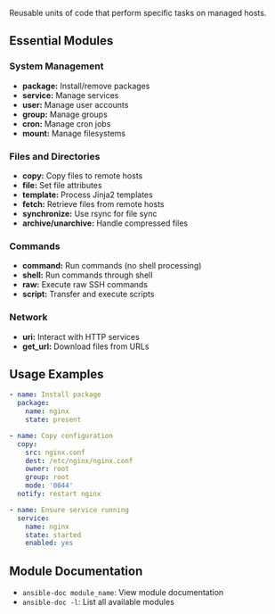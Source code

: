Reusable units of code that perform specific tasks on managed hosts.

## Essential Modules

### System Management

- **package:** Install/remove packages
- **service:** Manage services
- **user:** Manage user accounts
- **group:** Manage groups
- **cron:** Manage cron jobs
- **mount:** Manage filesystems

### Files and Directories

- **copy:** Copy files to remote hosts
- **file:** Set file attributes
- **template:** Process Jinja2 templates
- **fetch:** Retrieve files from remote hosts
- **synchronize:** Use rsync for file sync
- **archive/unarchive:** Handle compressed files

### Commands

- **command:** Run commands (no shell processing)
- **shell:** Run commands through shell
- **raw:** Execute raw SSH commands
- **script:** Transfer and execute scripts

### Network

- **uri:** Interact with HTTP services
- **get_url:** Download files from URLs

## Usage Examples

```yaml
- name: Install package
  package:
    name: nginx
    state: present

- name: Copy configuration
  copy:
    src: nginx.conf
    dest: /etc/nginx/nginx.conf
    owner: root
    group: root
    mode: '0644'
  notify: restart nginx

- name: Ensure service running
  service:
    name: nginx
    state: started
    enabled: yes
```

## Module Documentation

- `ansible-doc module_name`: View module documentation
- `ansible-doc -l`: List all available modules